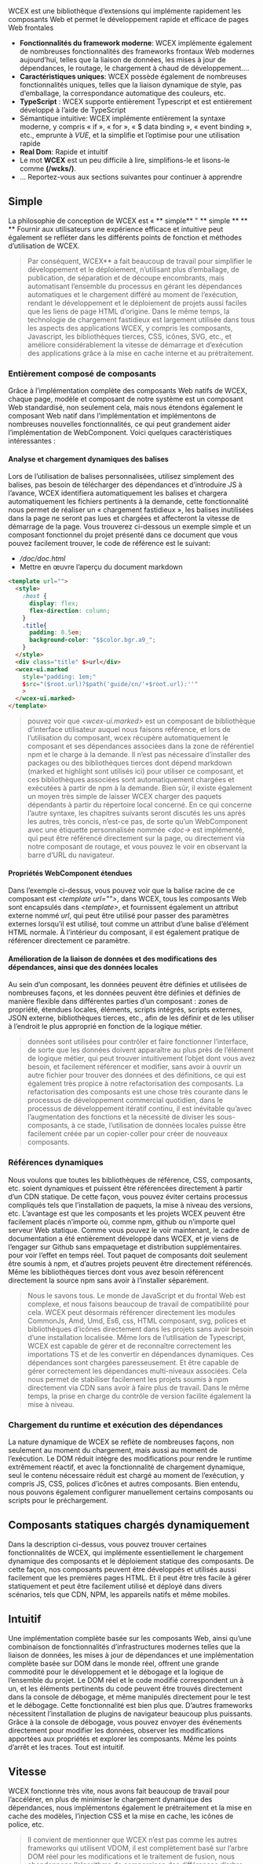<!--DESC: {"icon »:"explore"} -->
<p align=center><svg width=8em src="/logo.svg » ></svg></p>


# Bienvenue dans le monde des composants Web

WCEX est une bibliothèque d’extensions qui implémente rapidement les composants Web et permet le développement rapide et efficace de pages Web frontales

- **Fonctionnalités du framework moderne**: WCEX implémente également de nombreuses fonctionnalités des frameworks frontaux Web modernes aujourd’hui, telles que la liaison de données, les mises à jour de dépendances, le routage, le chargement à chaud de développement....
- **Caractéristiques uniques**: WCEX possède également de nombreuses fonctionnalités uniques, telles que la liaison dynamique de style, pas d’emballage, la correspondance automatique des couleurs, etc.
- **TypeScript** : WCEX supporte entièrement Typescript et est entièrement développé à l’aide de TypeScript
- Sémantique intuitive: WCEX implémente entièrement la syntaxe moderne, y compris « if », « for », « $ data binding », « event binding », etc., emprunte à *VUE*, et la simplifie et l’optimise pour une utilisation rapide
- **Real Dom**: Rapide et intuitif
- Le mot **WCEX** est un peu difficile à lire, simplifions-le et lisons-le comme **(/wɛks/)**.
- ... Reportez-vous aux sections suivantes pour continuer à apprendre

## Simple

La philosophie de conception de WCEX est « ** simple** " ** simple ** ** **
Fournir aux utilisateurs une expérience efficace et intuitive peut également se refléter dans les différents points de fonction et méthodes d’utilisation de WCEX.

> Par conséquent, WCEX** a fait beaucoup de travail pour simplifier le développement et le déploiement, n’utilisant plus d’emballage, de publication, de séparation et de découpe encombrants, mais automatisant l’ensemble du processus en gérant les dépendances automatiques et le chargement différé au moment de l’exécution, rendant le développement et le déploiement de projets aussi faciles que les liens de page HTML d’origine. Dans le même temps, la technologie de chargement fastidieux est largement utilisée dans tous les aspects des applications WCEX, y compris les composants, Javascript, les bibliothèques tierces, CSS, icônes, SVG, etc., et améliore considérablement la vitesse de démarrage et d’exécution des applications grâce à la mise en cache interne et au prétraitement.

### Entièrement composé de composants

Grâce à l’implémentation complète des composants Web natifs de WCEX, chaque page, modèle et composant de notre système est un composant Web standardisé, non seulement cela, mais nous étendons également le composant Web natif dans l’implémentation et implémentons de nombreuses nouvelles fonctionnalités, ce qui peut grandement aider l’implémentation de WebComponent. Voici quelques caractéristiques intéressantes :

#### Analyse et chargement dynamiques des balises

Lors de l’utilisation de balises personnalisées, utilisez simplement des balises, pas besoin de télécharger des dépendances et d’introduire JS à l’avance, WCEX identifiera automatiquement les balises et chargera automatiquement les fichiers pertinents à la demande, cette fonctionnalité nous permet de réaliser un « chargement fastidieux », les balises inutilisées dans la page ne seront pas lues et chargées et affecteront la vitesse de démarrage de la page. Vous trouverez ci-dessous un exemple simple et un composant fonctionnel du projet présenté dans ce document que vous pouvez facilement trouver, le code de référence est le suivant:
- _/doc/doc.html_
- Mettre en œuvre l’aperçu du document markdown
```html
<template url="">
  <style>
    :host {
      display: flex;
      flex-direction: column;
    }
    .title{
      padding: 0.5em;
      background-color: "$$color.bgr.a9_";
    }
  </style>
  <div class="title" $>url</div>
  <wcex-ui.marked 
    style="padding: 1em;" 
    $src="($root.url)?$path('guide/cn/'+$root.url):''"
    >
  </wcex-ui.marked>
</template>
```

> pouvez voir que _\<wcex-ui.marked\>_ est un composant de bibliothèque d’interface utilisateur auquel nous faisons référence, et lors de l’utilisation du composant, wcex récupère automatiquement le composant et ses dépendances associées dans la zone de référentiel npm et le charge à la demande. Il n’est pas nécessaire d’installer des packages ou des bibliothèques tierces dont dépend markdown (marked et highlight sont utilisés ici) pour utiliser ce composant, et ces bibliothèques associées sont automatiquement chargées et exécutées à partir de npm à la demande. Bien sûr, il existe également un moyen très simple de laisser WCEX charger des paquets dépendants à partir du répertoire local concerné. En ce qui concerne l’autre syntaxe, les chapitres suivants seront discutés les uns après les autres, très concis, n’est-ce pas, de sorte qu’un WebComponent avec une étiquette personnalisée nommée _\<doc-\>_ est implémenté, qui peut être référencé directement sur la page, ou directement via notre composant de routage, et vous pouvez le voir en observant la barre d’URL du navigateur.

#### Propriétés WebComponent étendues
Dans l’exemple ci-dessus, vous pouvez voir que la balise racine de ce composant est _\<template url=""\>_, dans WCEX, tous les composants Web sont encapsulés dans _\<template\>_, et fournissent également un attribut externe nommé _url_, qui peut être utilisé pour passer des paramètres externes lorsqu’il est utilisé, tout comme un attribut d’une balise d’élément HTML normale. À l’intérieur du composant, il est également pratique de référencer directement ce paramètre.


#### Amélioration de la liaison de données et des modifications des dépendances, ainsi que des données locales
Au sein d’un composant, les données peuvent être définies et utilisées de nombreuses façons, et les données peuvent être définies et définies de manière flexible dans différentes parties d’un composant : zones de propriété, étendues locales, éléments, scripts intégrés, scripts externes, JSON externe, bibliothèques tierces, etc., afin de les définir et de les utiliser à l’endroit le plus approprié en fonction de la logique métier.
> données sont utilisées pour contrôler et faire fonctionner l’interface, de sorte que les données doivent apparaître au plus près de l’élément de logique métier, qui peut trouver intuitivement l’objet dont vous avez besoin, et facilement référencer et modifier, sans avoir à ouvrir un autre fichier pour trouver des données et des définitions, ce qui est également très propice à notre refactorisation des composants. La refactorisation des composants est une chose très courante dans le processus de développement commercial quotidien, dans le processus de développement itératif continu, il est inévitable qu’avec l’augmentation des fonctions et la nécessité de diviser les sous-composants, à ce stade, l’utilisation de données locales puisse être facilement créée par un copier-coller pour créer de nouveaux composants.

### Références dynamiques
Nous voulons que toutes les bibliothèques de référence, CSS, composants, etc. soient dynamiques et puissent être référencées directement à partir d’un CDN statique. De cette façon, vous pouvez éviter certains processus compliqués tels que l’installation de paquets, la mise à niveau des versions, etc. L’avantage est que les composants et les projets WCEX peuvent être facilement placés n’importe où, comme npm, github ou n’importe quel serveur Web statique. Comme vous pouvez le voir maintenant, le cadre de documentation a été entièrement développé dans WCEX, et je viens de l’engager sur Github sans empaquetage et distribution supplémentaires. pour voir l’effet en temps réel. Tout paquet de composants doit seulement être soumis à npm, et d’autres projets peuvent être directement référencés. Même les bibliothèques tierces dont vous avez besoin référencent directement la source npm sans avoir à l’installer séparément.

> Nous le savons tous. Le monde de JavaScript et du frontal Web est complexe, et nous faisons beaucoup de travail de compatibilité pour cela. WCEX peut désormais référencer directement les modules CommonJs, Amd, Umd, Es6, css, HTML composant, svg, polices et bibliothèques d’icônes directement dans les projets sans avoir besoin d’une installation localisée. Même lors de l’utilisation de Typescript, WCEX est capable de gérer et de reconnaître correctement les importations TS et de les convertir en dépendances dynamiques. Ces dépendances sont chargées paresseusement. Et être capable de gérer correctement les dépendances multi-niveaux associées. Cela nous permet de stabiliser facilement les projets soumis à npm directement via CDN sans avoir à faire plus de travail. Dans le même temps, la prise en charge du contrôle de version facilite également la mise à niveau.

### Chargement du runtime et exécution des dépendances
La nature dynamique de WCEX se reflète de nombreuses façons, non seulement au moment du chargement, mais aussi au moment de l’exécution. Le DOM réduit intègre des modifications pour rendre le runtime extrêmement réactif, et avec la fonctionnalité de chargement dynamique, seul le contenu nécessaire réduit est chargé au moment de l’exécution, y compris JS, CSS, polices d’icônes et autres composants. Bien entendu, nous pouvons également configurer manuellement certains composants ou scripts pour le préchargement.

## Composants statiques chargés dynamiquement
Dans la description ci-dessus, vous pouvez trouver certaines fonctionnalités de WCEX, qui implémente essentiellement le chargement dynamique des composants et le déploiement statique des composants. De cette façon, nos composants peuvent être développés et utilisés aussi facilement que les premières pages HTML. Et il peut être très facile à gérer statiquement et peut être facilement utilisé et déployé dans divers scénarios, tels que CDN, NPM, les appareils natifs et même mobiles.

## Intuitif
Une implémentation complète basée sur les composants Web, ainsi qu’une combinaison de fonctionnalités d’infrastructures modernes telles que la liaison de données, les mises à jour de dépendances et une implémentation complète basée sur DOM dans le monde réel, offrent une grande commodité pour le développement et le débogage et la logique de l’ensemble du projet. Le DOM réel et le code modifié correspondent un à un, et les éléments pertinents du code peuvent être trouvés directement dans la console de débogage, et même manipulés directement pour le test et le débogage. Cette fonctionnalité est bien plus que. D’autres frameworks nécessitent l’installation de plugins de navigateur beaucoup plus puissants. Grâce à la console de débogage, vous pouvez envoyer des événements directement pour modifier les données, observer les modifications apportées aux propriétés et explorer les composants. Même les points d’arrêt et les traces. Tout est intuitif.

## Vitesse
WCEX fonctionne très vite, nous avons fait beaucoup de travail pour l’accélérer, en plus de minimiser le chargement dynamique des dépendances, nous implémentons également le prétraitement et la mise en cache des modèles, l’injection CSS et la mise en cache, les icônes de police, etc.
> Il convient de mentionner que WCEX n’est pas comme les autres frameworks qui utilisent VDOM, il est complètement basé sur l’arbre DOM réel pour les modifications et le traitement de fusion, nous abandonnons l’algorithme de comparaison des différences d’arbre DOM et implémentons plutôt un petit collecteur de modifications pour obtenir lorsque les données changent, obtenir la plus petite unité de changement, la fusionner et enfin actualiser le DOM en même temps, de sorte que la vitesse de réponse au système soit grandement améliorée.

## Développement progressif
Contrairement à d’autres frameworks, WCEX n’a pas une forte préférence de langage, que ce soit HTML, Javscript, Typescript, etc., c’est un choix de développement que nous soutenons et recommandons, mais au fur et à mesure que le projet évolue, c’est un processus de développement progressif qui va du simple au complexe, puis divisé et reconstruit. Dans ce processus, suivez le concept **Good Cat**, une mise en œuvre rapide, une logique rationalisée et une mise à niveau itérative pratique.

> Nous le faisons généralement dans nos projets:
> - Tout d’abord, les pages logiquement simples, généralement de manière purement _HTML_, essayez d’éviter d’utiliser Javascript, car cela conduira à la définition de noms de variables et de références séparées, semble fatigué;
> - Deuxièmement, à mesure que la complexité de l’entreprise augmente, en particulier lorsque l’instruction JS en ligne est longue, migrer JS vers le _HTML script en ligne tag_ et utiliser la syntaxe Javascript, afin qu’il puisse y avoir une vérification de syntaxe de base et une meilleure mise en forme;
> - Troisièmement, à mesure que l’activité augmente et que le nombre de lignes de code augmente, nous contrôlons généralement _inlining JavaScript_ Dans les 50 lignes, Js est divisé en fichiers Typescript indépendants et complète le type. Avec l’appui de _WCEX_, ce travail serait facile;
> - Enfin, le composant est encore plus grand, et c’est à ce moment que le composant est divisé indépendamment



## Livraison à faible coût
Le cycle de vie d’un produit logiciel est plus complexe, WCEX examine comment réaliser une simplification et une optimisation globales dans l’ensemble du cycle de vie du produit logiciel, y compris à partir de la chaîne de développement et de débogage. Testez les versions de déploiement et les modifications ultérieures. Itération de version et de nombreux autres liens. Optimisez et simplifiez ces liens. Cela peut grandement améliorer l’efficacité de notre développement. Cela réduit le coût de l’ensemble du cycle de développement logiciel. Par conséquent, bon nombre des fonctionnalités que nous concevons sont liées à celles-ci. Dans les chapitres suivants. Vous verrez probablement des applications intéressantes à chaque étape.
> Par exemple, en fonction des caractéristiques des dépendances dynamiques et du chargement, des modules multi-composants et des mises à jour à chaud collaboratives de réseau collaboratif multi-personnes peuvent être réalisées dans le développement d’équipe, et ces mises à jour sont basées sur des actualisations locales. Les modifications de chacun sont reflétées dans votre aperçu en direct en temps réel

> Grâce à la fonctionnalité des composants statiques WCEX, vous pouvez même utiliser directement npm et GitHub comme blog personnel, de sorte qu’il n’y a pas besoin de serveurs et pas de frais de trafic, quelle qualité.

> C’est exactement ce que fait ce document, avec des frameworks et des composants écrits en WCEX, référence des packages tiers prêts à l’emploi sur NPM, et une partie du contenu est écrite en markdown. Il a finalement été publié directement sur NPM, via un CDN public gratuit, ce qui peut être vu maintenant.

## Autre
Il y a un petit bouton dans le coin supérieur droit, vous pouvez découvrir les caractéristiques de WCEX _Semantic Real-time Color Matching_, choisissez votre couleur préférée.

En outre, vous pouvez voir que ce document utilise des polices chinoises spéciales et que WCEX implémente également un chargement fastidieux des grandes polices chinoises. La facilité d’utilisation d’une variété de polices chinoises dans le navigateur est grandement améliorée, et les détails du chargement des polices peuvent être vus dans la console de débogage, et l’utilisation de cette police chinoise ne dépend pas d’autres services API tiers sont également complètement statiques et prennent en charge hors ligne, et il y aura un chapitre dédié au support et à l’optimisation du chargement des polices chinoises Projet de référence: [https://github.com/wc-ex/cn-fontsource]( https://github.com/wc-ex/cn-fontsource)
